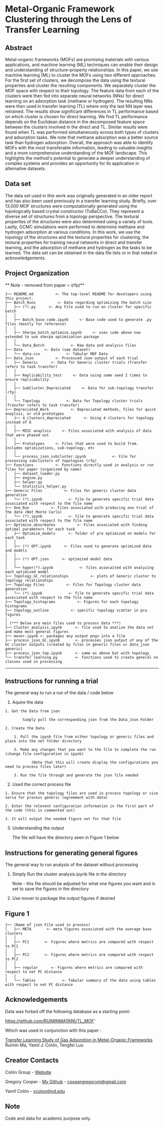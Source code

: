 Metal-Organic Framework Clustering through the Lens of Transfer Learning
==============================

Abstract
------------
Metal–organic frameworks (MOFs) are promising materials with various applications, and machine learning (ML) techniques can enable their design and understanding of structure–property relationships. In this paper, we use machine learning (ML) to cluster the MOFs using two different approaches. For the first set of clusters, we decompose the data using the textural properties and cluster the resulting components. We separately cluster the MOF space with respect to their topology. The feature data from each of the clusters were then fed into separate neural networks (NNs) for direct learning on an adsorption task (methane or hydrogen). The resulting NNs were then used in transfer learning (TL) where only the last NN layer was retrained. The results show significant differences in TL performance based on which cluster is chosen for direct learning. We find TL performance depends on the Euclidean distance in the decomposed feature space between the clusters involved in the direct and TL. Similar results were found when TL was performed simultaneously across both types of clusters and adsorption tasks. We note that methane adsorption was a better source task than hydrogen adsorption. Overall, the approach was able to identify MOFs with the most transferable information, leading to valuable insights and a more comprehensive understanding of the MOF landscape. This highlights the method's potential to generate a deeper understanding of complex systems and provides an opportunity for its application in alternative datasets.

Data set
------------
The data set used in this work was originally generated in an older report and has also been used previously in a transfer learning study. Briefly, over 13,000 MOF structures were computationally generated using the topologically based crystal constructor (ToBaCCo). They represent a diverse set of structures from a topology perspective. The textural properties of the structures were also determined using a variety of tools. Lastly, GCMC simulations were performed to determine methane and hydrogen adsorption at various conditions. In this work, we use the topology of the structures and the textural properties for clustering, the textural properties for training neural networks in direct and transfer learning, and the adsorption of methane and hydrogen as the tasks to be learned. The data set can be obtained in the data file lists or in that noted in acknowledgements.



Project Organization
------------

** Note - removed from paper = (rfp)**

    ├── README.md          <- The top-level README for developers using this project.
    ├── Batch_Runs          <- Data regarding optimizing the batch size
    │   ├── (*).py      <- Any File used to run on cluster for specific batch
    │   │
    │   ├── Batch_base_code.ipynb     <- Base code used to generate .py files (mostly for reference) 
    │   │
    │   ├── Sherpa_batch_optimize.ipynb     <- uses code above now extended to use sherpa optimization package  
    │   │ 
    │   └── Data_Batch            <- Raw data and analysis files
    ├── Data          <- Data (see dataset)
    │   └── data.csv            <- Tabular MOF Data 
    ├── Data_Json          <- Processed Json output of each trial
    │   ├── Generic      <- Data for Generic cluster trials (Transfer refers to task transfer)
    │   │
    │   ├── Replicability_test     <- Data using same seed 2 times to ensure replicability
    │   │
    │   ├── SubCluster_Depreciated     <- Data for sub-topology transfer (rfp)
    │   │
    │   └── Topology            <- Data for Topology cluster trials (Transfer refers to task transfer)
    ├── Depreciated_Work          <- Depreciated methods, files for quick anaylsis, or old prototypes
    │   ├── 4_clusters_depreciated      <- Using 4 clusters for topology instead of 6 
    │   │
    │   ├── MISC anaylsis     <- Files associated with analysis of data that were phased out
    │   │
    │   ├── Prototypes     <- Files that were used to build from.  Includes optimizations, sub-topology, etc
    │   │
    │   └── process_json_subcluster.ipynb            <- File for processing subclusters of topologies (rfp)
    ├── Functions          <- Functions directly used in analysis or run files for paper (organized by name)
    │   ├── dataset_loader.py 
    │   ├── engine.py
    │   ├── helper.py    
    │   └── Statistics_helper.py
    ├── Generic Files          <- Files for generic cluster data generation
    │   └── (*).ipynb            <- file to generate specific trial data associated with respect to the file name
    ├── One_Run          <- Files associated with producing one trial of the data (Not Monte Carlo)
    │   └── (*).ipynb            <- file to generate specific trial data associated with respect to the file name
    ├── Optimize_absorbates          <- Files associated with finding optimal parameters for each task
    │   ├── Optimize_models      <- folder of pre optimized nn models for each task
    │   │
    │   ├── (*) OPT.ipynb      <- Files used to generate optimized data and models
    │   │
    │   ├── (*) OPT.json      <- optimized model data
    │   │    
    │   └── hyper(*).ipynb            <- files assocaited with analyzing each optimized model
    ├── Topology_GC_relationships          <- plots of Generic cluster to topology relationships
    ├── Topology Files          <- Files for Topology cluster data generation
    │   └── (*).ipynb            <- file to generate specific trial data associated with respect to the file name
    ├── Topology_histograms          <- Figures for each topology histograms
    ├── topology_outline          <- specific topology scatter in pca figures
    │  
    │ (*** Below are main files used to process data ***)
    ├── Cluster_analysis.ipynb      <- file used to analize the data set and make most general figures
    ├── mover.ipynb <- packages any output pngs into a file   
    ├── process_json_GC.ipynb       <- processes json output of any of the GC cluster outputs (created by files in generic files or data_json generic)
    ├── process_json_top.ipynb      <- same as above but with topology
    └── transfer learning.py        <- functions used to create general nn classes used in processing
    

--------


Instructions for running a trial
------------
The general way to run a run of the data / code below  

   1. Aquire the data

    1. Get the Data from json

            Simply pull the corresponding json from the Data_Json Folder

    2. Create the Data

        1. Pull the ipynb file from either topology or generic files and place into the net folder directory

        2. Make any changes that you want to the file to complete the run (change file configuration in ipynb)

                (Note that this will create display the configurations you need to process files later)

        3. Run the file through and generate the json file needed
    
        
   2. Used the correct process file

    1. Ensure that the topology files are used in process topology or vice versa for process generic (agreement with data)

    2. Enter the relevent configuration information in the first part of the code (this is commented out)

    3. It will output the needed figure set for that file
        
   3. Understanding the output
    
        The file will have the directory seen in Figure 1 below
        
Instructions for generating general figures
------------
The general way to run analysis of the dataset without processing

   1. Simply Run the cluster analysis.ipynb file in the directory 

        Note - this file should be adjusted for what one figures you want and is set to save the figures in the directory

   2. Use mover to package the output figures if desired

Figure 1        
--------

    ├── (Name of json File used in process)
    │   ├── META       <- meta figures associated with the average base clusters
    │   │
    │   ├── PC1       <- Figures where metrics are compared with respect to PC1
    │   │
    │   ├── PC2       <- Figures where metrics are compared with respect to PC2
    │   │
    │   ├── regular      <- Figures where metrics are compared with respect to net PC distance
    │   │
    │   └── Tables            <- Tabular summary of the data using tables with respect to net PC distance


Acknowledgements      
--------
Data was forked off the following database as a starting point: 

https://github.com/RUIMINMA1996/TL_MOF'

Which was used in conjunction with this paper :

[Transfer Learning Study of Gas Adsorption in Metal-Organic Frameworks](https://pubs.acs.org/doi/10.1021/acsami.0c06858?ref=pdf)
Ruimin Ma, Yamil J. Colón, Tengfei Luo

Creator Contacts
--------

Colón Group - [Website](https://www.computationalnano.org/)

Gregory Cooper -  [My Github](https://github.com/Gregory-Cooper) - coopergregorym@gmail.com

Yamil Colón -  ycolon@nd.edu

## Note
Code and data for academic purpose only.
 
